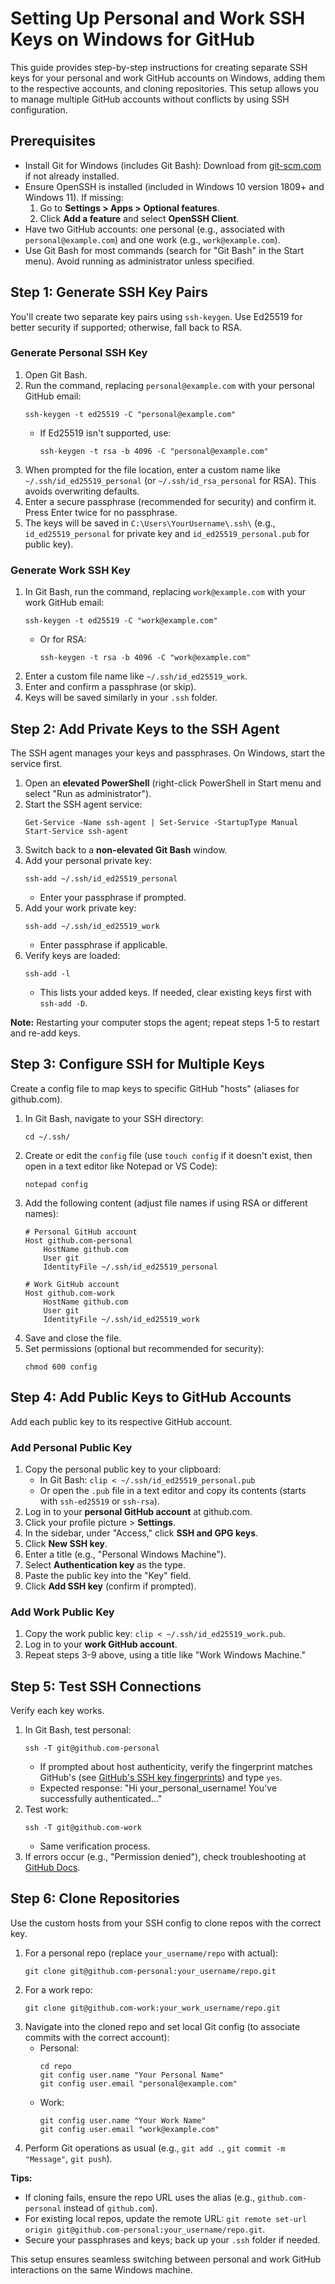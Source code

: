 # Setting Up Personal and Work SSH Keys on Windows for GitHub

This guide provides step-by-step instructions for creating separate SSH keys for your personal and work GitHub accounts on Windows, adding them to the respective accounts, and cloning repositories. This setup allows you to manage multiple GitHub accounts without conflicts by using SSH configuration.

## Prerequisites
- Install Git for Windows (includes Git Bash): Download from [git-scm.com](https://git-scm.com/downloads) if not already installed.
- Ensure OpenSSH is installed (included in Windows 10 version 1809+ and Windows 11). If missing:
  1. Go to **Settings > Apps > Optional features**.
  2. Click **Add a feature** and select **OpenSSH Client**.
- Have two GitHub accounts: one personal (e.g., associated with `personal@example.com`) and one work (e.g., `work@example.com`).
- Use Git Bash for most commands (search for "Git Bash" in the Start menu). Avoid running as administrator unless specified.

## Step 1: Generate SSH Key Pairs
You'll create two separate key pairs using `ssh-keygen`. Use Ed25519 for better security if supported; otherwise, fall back to RSA.

### Generate Personal SSH Key
1. Open Git Bash.
2. Run the command, replacing `personal@example.com` with your personal GitHub email:
   ```
   ssh-keygen -t ed25519 -C "personal@example.com"
   ```
   - If Ed25519 isn't supported, use:
     ```
     ssh-keygen -t rsa -b 4096 -C "personal@example.com"
     ```
3. When prompted for the file location, enter a custom name like `~/.ssh/id_ed25519_personal` (or `~/.ssh/id_rsa_personal` for RSA). This avoids overwriting defaults.
4. Enter a secure passphrase (recommended for security) and confirm it. Press Enter twice for no passphrase.
5. The keys will be saved in `C:\Users\YourUsername\.ssh\` (e.g., `id_ed25519_personal` for private key and `id_ed25519_personal.pub` for public key).

### Generate Work SSH Key
1. In Git Bash, run the command, replacing `work@example.com` with your work GitHub email:
   ```
   ssh-keygen -t ed25519 -C "work@example.com"
   ```
   - Or for RSA:
     ```
     ssh-keygen -t rsa -b 4096 -C "work@example.com"
     ```
2. Enter a custom file name like `~/.ssh/id_ed25519_work`.
3. Enter and confirm a passphrase (or skip).
4. Keys will be saved similarly in your `.ssh` folder.

## Step 2: Add Private Keys to the SSH Agent
The SSH agent manages your keys and passphrases. On Windows, start the service first.

1. Open an **elevated PowerShell** (right-click PowerShell in Start menu and select "Run as administrator").
2. Start the SSH agent service:
   ```
   Get-Service -Name ssh-agent | Set-Service -StartupType Manual
   Start-Service ssh-agent
   ```
3. Switch back to a **non-elevated Git Bash** window.
4. Add your personal private key:
   ```
   ssh-add ~/.ssh/id_ed25519_personal
   ```
   - Enter your passphrase if prompted.
5. Add your work private key:
   ```
   ssh-add ~/.ssh/id_ed25519_work
   ```
   - Enter passphrase if applicable.
6. Verify keys are loaded:
   ```
   ssh-add -l
   ```
   - This lists your added keys. If needed, clear existing keys first with `ssh-add -D`.

**Note:** Restarting your computer stops the agent; repeat steps 1-5 to restart and re-add keys.

## Step 3: Configure SSH for Multiple Keys
Create a config file to map keys to specific GitHub "hosts" (aliases for github.com).

1. In Git Bash, navigate to your SSH directory:
   ```
   cd ~/.ssh/
   ```
2. Create or edit the `config` file (use `touch config` if it doesn't exist, then open in a text editor like Notepad or VS Code):
   ```
   notepad config
   ```
3. Add the following content (adjust file names if using RSA or different names):
   ```
   # Personal GitHub account
   Host github.com-personal
       HostName github.com
       User git
       IdentityFile ~/.ssh/id_ed25519_personal

   # Work GitHub account
   Host github.com-work
       HostName github.com
       User git
       IdentityFile ~/.ssh/id_ed25519_work
   ```
4. Save and close the file.
5. Set permissions (optional but recommended for security):
   ```
   chmod 600 config
   ```

## Step 4: Add Public Keys to GitHub Accounts
Add each public key to its respective GitHub account.

### Add Personal Public Key
1. Copy the personal public key to your clipboard:
   - In Git Bash: `clip < ~/.ssh/id_ed25519_personal.pub`
   - Or open the `.pub` file in a text editor and copy its contents (starts with `ssh-ed25519` or `ssh-rsa`).
2. Log in to your **personal GitHub account** at github.com.
3. Click your profile picture > **Settings**.
4. In the sidebar, under "Access," click **SSH and GPG keys**.
5. Click **New SSH key**.
6. Enter a title (e.g., "Personal Windows Machine").
7. Select **Authentication key** as the type.
8. Paste the public key into the "Key" field.
9. Click **Add SSH key** (confirm if prompted).

### Add Work Public Key
1. Copy the work public key: `clip < ~/.ssh/id_ed25519_work.pub`.
2. Log in to your **work GitHub account**.
3. Repeat steps 3-9 above, using a title like "Work Windows Machine."

## Step 5: Test SSH Connections
Verify each key works.

1. In Git Bash, test personal:
   ```
   ssh -T git@github.com-personal
   ```
   - If prompted about host authenticity, verify the fingerprint matches GitHub's (see [GitHub's SSH key fingerprints](https://docs.github.com/en/authentication/keeping-your-account-and-data-secure/githubs-ssh-key-fingerprints)) and type `yes`.
   - Expected response: "Hi your_personal_username! You've successfully authenticated..."
2. Test work:
   ```
   ssh -T git@github.com-work
   ```
   - Same verification process.
3. If errors occur (e.g., "Permission denied"), check troubleshooting at [GitHub Docs](https://docs.github.com/en/authentication/troubleshooting-ssh/error-permission-denied-publickey).

## Step 6: Clone Repositories
Use the custom hosts from your SSH config to clone repos with the correct key.

1. For a personal repo (replace `your_username/repo` with actual):
   ```
   git clone git@github.com-personal:your_username/repo.git
   ```
2. For a work repo:
   ```
   git clone git@github.com-work:your_work_username/repo.git
   ```
3. Navigate into the cloned repo and set local Git config (to associate commits with the correct account):
   - Personal:
     ```
     cd repo
     git config user.name "Your Personal Name"
     git config user.email "personal@example.com"
     ```
   - Work:
     ```
     git config user.name "Your Work Name"
     git config user.email "work@example.com"
     ```
4. Perform Git operations as usual (e.g., `git add .`, `git commit -m "Message"`, `git push`).

**Tips:**
- If cloning fails, ensure the repo URL uses the alias (e.g., `github.com-personal` instead of `github.com`).
- For existing local repos, update the remote URL: `git remote set-url origin git@github.com-personal:your_username/repo.git`.
- Secure your passphrases and keys; back up your `.ssh` folder if needed.

This setup ensures seamless switching between personal and work GitHub interactions on the same Windows machine.